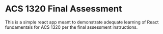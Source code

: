 # ACS 1320 Final Assessment

This is a simple react app meant to demonstrate adequate learning of React fundamentals for ACS 1320 per the final assessment instructions.

